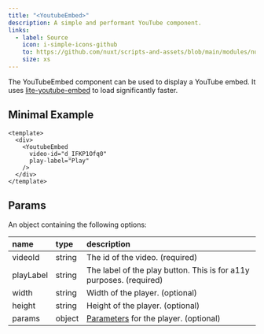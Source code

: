 ```yaml
---
title: "<YoutubeEmbed>"
description: A simple and performant YouTube component.
links:
  - label: Source
    icon: i-simple-icons-github
    to: https://github.com/nuxt/scripts-and-assets/blob/main/modules/nuxt-third-party-capital/src/runtime/components/YoutubeEmbed.ts
    size: xs
---
```


The YouTubeEmbed component can be used to display a YouTube embed.
It uses [lite-youtube-embed](https://github.com/paulirish/lite-youtube-embed) to load significantly faster.

## Minimal Example

```vue
<template>
  <div>
    <YoutubeEmbed
      video-id="d_IFKP1Ofq0"
      play-label="Play"
    />
  </div>
</template>
```

## Params

An object containing the following options:

| name | type | description                       |
|:-----|:-------|:--------------------------------|
| videoId | string | The id of the video. (required)|
| playLabel | string | The label of the play button. This is for a11y purposes. (required)|
| width | string | Width of the player. (optional)|
| height | string | Height of the player. (optional)|
| params | object | [Parameters](https://developers.google.com/youtube/player_parameters#Parameters) for the player. (optional)|
